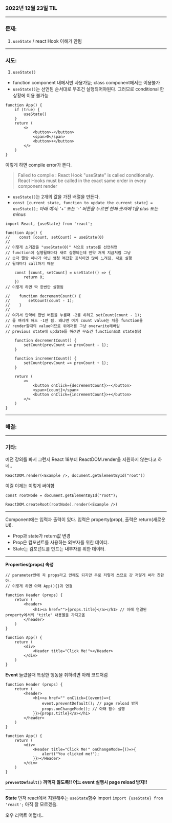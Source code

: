 ### 2022년 12월 23일 TIL

---

### **문제:**
1. `useState` / react Hook 이해가 안됨

---

### **시도:**
1. `useState()`
- function component 내에서만 사용가능; class component에서는 이용불가
- `useState()`는 선언된 순서대로 무조건 실행되어야된다. 그러므로 conditional 한 상황에 이용 불가능
```
function App() {
    if (true) {
        useState()
    }
    return (
        <>
            <button>-</button>
            <span>0</span>
            <button>+</button>
        </>
    )
}
```
이렇게 하면 compile error가 뜬다.
> Failed to compile : React Hook "useState" is called conditionally. React Hooks must be called in the exact same order in every component render

- `useState()`는 2개의 값을 가진 배열을 만든다.
- `const [current state, function to update the current state] = useState();` 
*아래 예시: '+' 또는 '-' 버튼을 누르면 현재 숫자에 1을 plus 또는 minus*

```
import React, {useState} from 'react';

function App() {
//    const [count, setCount] = useState(0)
//
// 이렇게 초기값을 "useState(0)" 식으로 state를 선언하면 
// function이 실행될때마다 새로 실행되는데 만약 저게 지금처럼 그냥 
// 숫자 딸랑 하나가 아닌 엄청 복잡한 공식이면 많이 느려짐. 새로 실행
// 될때마다 call하기 때문

    const [count, setCount] = useState(() => {
        return 0;
    })
// 이렇게 하면 딱 한번만 실행됨

//    function decrementCount() {
//        setCount(count - 1);
//    } 
// 
// 여기서 만약에 한번 버튼을 누를때 -2를 하려고 setCount(count - 1);
// 를 여러개 해도 -1만 됨. 왜냐면 여기 count value는 처음 function을 
// render할때의 value이므로 위에꺼를 그냥 overwrite해버림
// previous state에 update를 하려면 무조건 function으로 state설정

    function decrementCount() {
        setCount(prevCount => prevCount - 1);
    }

    function incrementCount() {
        setCount(prevCount => prevCount + 1);
    }

    return (
        <>
            <button onClick={decrementCount}>-</button>
            <span>{count}</span>
            <button onClick={incrementCount}>+</button>
        </>
    )
}
```


---

### **해결:**





---

### **기타:**

예전 강의를 봐서 그런지 React 18부터 ReactDOM.render을 지원하지 않는다고 하네..
```
ReactDOM.render(<Example />, document.getElementById("root"))
```
이걸 이제는 이렇게 써야함
```
const rootNode = document.getElementById("root");

ReactDOM.createRoot(rootNode).render(<Example />)
```

---
Component에는 입력과 출력이 있다. 입력은 property(prop), 출력은 return(새로운 UI).
- Prop과 state가 return값 변경
- Prop은 컴포넌트를 사용하는 외부자를 위한 데이터.
- State는 컴포넌트를 만드는 내부자를 위한 데이터.

---
**Properties(props) 속성**
```
// parameter안에 꼭 props라고 안해도 되지만 주로 저렇게 쓰므로 걍 저렇게 써라 찬환아. 
// 이렇게 하면 아래 App(){}과 연결

function Header (props) {
    return (
        <header>
            <h1><a href="">{props.title}</a></h1> // 아래 연결된 property에서의 "title" 내용물을 가지고옴
        </header>
    )
}

function App() {
    return (
        <div>
            <Header title="Click Me!"></Header>
        </div>
    )
}
```

**Event**
눌렸을때 특정한 행동을 취하려면 아래 코드처럼

```
function Header (props) {
    return (
        <header>
            <h1><a href="" onClick={(event)=>{
                event.preventDefault(); // page reload 방지
                props.onChangeMode(); // 아래 함수 실행
            }}>{props.title}</a></h1>
        </header>
    )
}

function App() {
    return (
        <div>
            <Header title="Click Me!" onChangeMode={()=>{
                alert("You clicked me!");
            }}></Header>
        </div>
    )
}
```
**`preventDefault()` 까먹지 않도록!! 어느 event 실행시 page reload 방지!!**

---
**State**
먼저 react에서 지원해주는 `useState`함수 import
`import {useState} from 'react';`
아직 잘 모르겠음.

오우 리액트 어렵네..